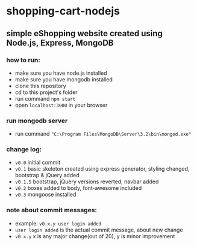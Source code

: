 # shopping-cart-nodejs

## simple eShopping website created using Node.js, Express, MongoDB

### how to run:
- make sure you have node.js installed
- make sure you have mongodb installed
- clone this repository
- cd to this project's folder
- run command `npm start`
- open `localhost:3000` in your browser

### run mongodb server
- run command `"C:\Program Files\MongoDB\Server\3.2\bin\mongod.exe"`

### change log:
- `v0.0` initial commit
- `v0.1` basic skeleton created using express generator, styling changed, bootstrap & jQuery added
- `v0.1.5` bootstrap, jQuery versions reverted, navbar added
- `v0.2` boxes added to body, font-awesome included
- `v0.3` mongoose installed

### note about commit messages:
- example: `v0.x.y user login added`
- `user login added` is the actual commit message, about new change
- `v0.x.y` x is any major change(out of 20), y is minor improvement
